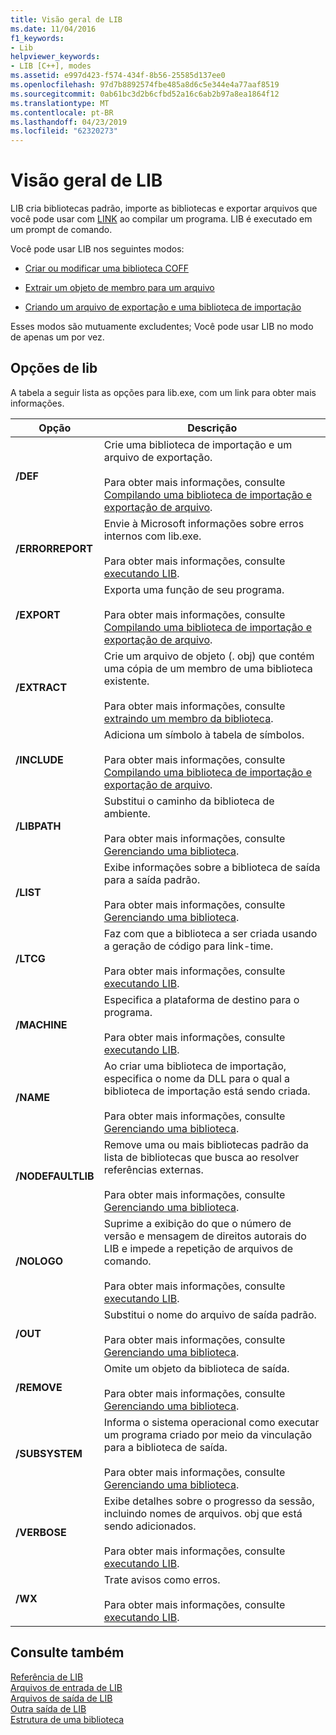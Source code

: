 ```yaml
---
title: Visão geral de LIB
ms.date: 11/04/2016
f1_keywords:
- Lib
helpviewer_keywords:
- LIB [C++], modes
ms.assetid: e997d423-f574-434f-8b56-25585d137ee0
ms.openlocfilehash: 97d7b8892574fbe485a8d6c5e344e4a77aaf8519
ms.sourcegitcommit: 0ab61bc3d2b6cfbd52a16c6ab2b97a8ea1864f12
ms.translationtype: MT
ms.contentlocale: pt-BR
ms.lasthandoff: 04/23/2019
ms.locfileid: "62320273"
---
```

# <a name="overview-of-lib"></a>Visão geral de LIB

LIB cria bibliotecas padrão, importe as bibliotecas e exportar arquivos que você pode usar com [LINK](linker-options.md) ao compilar um programa. LIB é executado em um prompt de comando.

Você pode usar LIB nos seguintes modos:

- [Criar ou modificar uma biblioteca COFF](managing-a-library.md)

- [Extrair um objeto de membro para um arquivo](extracting-a-library-member.md)

- [Criando um arquivo de exportação e uma biblioteca de importação](working-with-import-libraries-and-export-files.md)

Esses modos são mutuamente excludentes; Você pode usar LIB no modo de apenas um por vez.

## <a name="lib-options"></a>Opções de lib

A tabela a seguir lista as opções para lib.exe, com um link para obter mais informações.

|Opção|Descrição|
|-|-|
|**/DEF**|Crie uma biblioteca de importação e um arquivo de exportação.<br/><br/>Para obter mais informações, consulte [Compilando uma biblioteca de importação e exportação de arquivo](building-an-import-library-and-export-file.md).|
|**/ERRORREPORT**|   Envie à Microsoft informações sobre erros internos com lib.exe.<br/><br/>Para obter mais informações, consulte [executando LIB](running-lib.md).|
|**/EXPORT**|   Exporta uma função de seu programa.<br/><br/>Para obter mais informações, consulte [Compilando uma biblioteca de importação e exportação de arquivo](building-an-import-library-and-export-file.md).|
|**/EXTRACT**|   Crie um arquivo de objeto (. obj) que contém uma cópia de um membro de uma biblioteca existente.<br/><br/>Para obter mais informações, consulte [extraindo um membro da biblioteca](extracting-a-library-member.md).|
|**/INCLUDE**|   Adiciona um símbolo à tabela de símbolos.<br/><br/>Para obter mais informações, consulte [Compilando uma biblioteca de importação e exportação de arquivo](building-an-import-library-and-export-file.md).|
|**/LIBPATH**|   Substitui o caminho da biblioteca de ambiente.<br/><br/>Para obter mais informações, consulte [Gerenciando uma biblioteca](managing-a-library.md).|
|**/LIST**|   Exibe informações sobre a biblioteca de saída para a saída padrão.<br/><br/>Para obter mais informações, consulte [Gerenciando uma biblioteca](managing-a-library.md).|
|**/LTCG**|   Faz com que a biblioteca a ser criada usando a geração de código para link-time.<br/><br/>Para obter mais informações, consulte [executando LIB](running-lib.md).|
|**/MACHINE**|   Especifica a plataforma de destino para o programa.<br/><br/>Para obter mais informações, consulte [executando LIB](running-lib.md).|
|**/NAME**|   Ao criar uma biblioteca de importação, especifica o nome da DLL para o qual a biblioteca de importação está sendo criada.<br/><br/>Para obter mais informações, consulte [Gerenciando uma biblioteca](managing-a-library.md).|
|**/NODEFAULTLIB**|   Remove uma ou mais bibliotecas padrão da lista de bibliotecas que busca ao resolver referências externas.<br/><br/>Para obter mais informações, consulte [Gerenciando uma biblioteca](managing-a-library.md).|
|**/NOLOGO**|   Suprime a exibição do que o número de versão e mensagem de direitos autorais do LIB e impede a repetição de arquivos de comando.<br/><br/>Para obter mais informações, consulte [executando LIB](running-lib.md).|
|**/OUT**|   Substitui o nome do arquivo de saída padrão.<br/><br/>Para obter mais informações, consulte [Gerenciando uma biblioteca](managing-a-library.md).|
|**/REMOVE**|   Omite um objeto da biblioteca de saída.<br/><br/>Para obter mais informações, consulte [Gerenciando uma biblioteca](managing-a-library.md).|
|**/SUBSYSTEM**|   Informa o sistema operacional como executar um programa criado por meio da vinculação para a biblioteca de saída.<br/><br/>Para obter mais informações, consulte [Gerenciando uma biblioteca](managing-a-library.md).|
|**/VERBOSE**|   Exibe detalhes sobre o progresso da sessão, incluindo nomes de arquivos. obj que está sendo adicionados.<br/><br/>Para obter mais informações, consulte [executando LIB](running-lib.md).|
|**/WX**|   Trate avisos como erros.<br/><br/>Para obter mais informações, consulte [executando LIB](running-lib.md).|

## <a name="see-also"></a>Consulte também

[Referência de LIB](lib-reference.md)<br/>
[Arquivos de entrada de LIB](lib-input-files.md)<br/>
[Arquivos de saída de LIB](lib-output-files.md)<br/>
[Outra saída de LIB](other-lib-output.md)<br/>
[Estrutura de uma biblioteca](structure-of-a-library.md)
